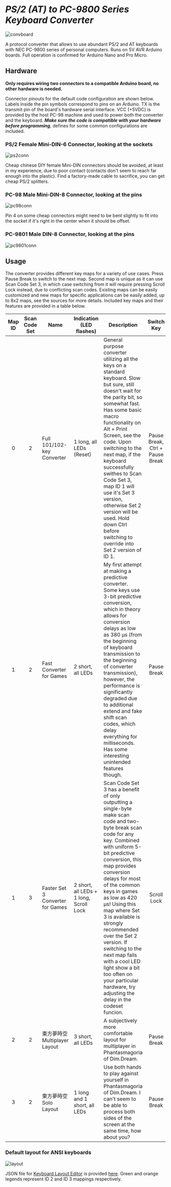 # *PS/2 (AT) to PC-9800 Series Keyboard Converter*

![convboard](https://user-images.githubusercontent.com/32784787/202309940-71aa7d5c-1b22-4544-8487-274933973721.png)

A protocol converter that allows to use abundant PS/2 and AT keyboards with NEC PC-9800 series of personal computers. Runs on 5V AVR Arduino boards. Full operation is confirmed for Arduino Nano and Pro Micro.

## Hardware

**Only requires wiring two connectors to a compatible Arduino board, no other hardware is needed.**

Connector pinouts for the default code configuration are shown below. Labels inside the pin symbols correspond to pins on an Arduino. TX is the transmit pin of the board's hardware serial interface. VCC (+5VDC) is provided by the host PC-98 machine and used to power both the converter and the keyboard. ***Make sure the code is compatible with your hardware before programming***, defines for some common configurations are included.

### PS/2 Female Mini-DIN-6 Connector, looking at the sockets

![ps2conn](https://user-images.githubusercontent.com/32784787/202313107-ca38b250-b138-4b20-9112-8ef252b5cdd0.png)

Cheap chinese DIY female Mini-DIN connectors should be avoided, at least in my experience, due to poor contact (contacts don't seem to reach far enough into the plastic). Find a factory-made cable to sacrifice, you can get cheap PS/2 splitters.

### PC-98 Male Mini-DIN-8 Connector, looking at the pins

![pc98conn](https://user-images.githubusercontent.com/32784787/203018261-7aaf2aed-6e23-4cac-aa4c-19f40bf7b23e.png)

Pin 4 on some cheap connectors might need to be bent slightly to fit into the socket if it's right in the center when it should be offset.

### PC-9801 Male DIN-8 Connector, looking at the pins

![pc9801conn](https://user-images.githubusercontent.com/32784787/203018311-a8b89311-845f-401f-8fa0-c33f760efbc6.png)

## Usage

The converter provides different key maps for a variety of use cases. Press Pause Break to switch to the next map. Second map is unique as it can use Scan Code Set 3, in which case switching from it will require pressing Scroll Lock instead, due to conflicting scan codes. Existing maps can be easily customized and new maps for specific applications can be easily added, up to 8x2 maps, see the sources for more details. Included key maps and their features are provided in a table below.

Map ID | Scan Code Set | Name | Indication (LED flashes) | Description | Switch Key | Next Map
:---: | :---: | --- | --- | --- | :---: | ---
0 | 2 | Full 101/102-key Converter | 1 long, all LEDs (Reset) | General purpose converter utilizing all the keys on a standard keyboard. Slow but sure, still doesn't wait for the parity bit, so somewhat fast. Has some basic macro functionality on Alt + Print Screen, see the code. Upon switching to the next map, if the keyboard successfully swithes to Scan Code Set 3, map ID 1 will use it's Set 3 version, otherwise Set 2 version will be used. Hold down Ctrl before switching to override into Set 2 version of ID 1. | Pause Break, Ctrl + Pause Break | ID 1 (Set 2 or 3)
1 | 2 | Fast Converter for Games | 2 short, all LEDs | My first attempt at making a predictive converter. Some keys use 3-bit predictive conversion, which in theory allows for conversion delays as low as 380 μs (from the beginning of keyboard transmission to the beginning of converter transmission), however, the performance is significantly degraded due to additional extend and fake shift scan codes, which delay everything for milliseconds. Has some interesting unintended features though. | Pause Break | ID 2
1 | 3 | Faster Set 3 Converter for Games | 2 short, all LEDs + 1 long, Scroll Lock | Scan Code Set 3 has a benefit of only outputting a single-byte make scan code and two-byte break scan code for any key. Combined with uniform 5-bit predictive conversion, this map provides conversion delays for most of the common keys in games as low as 420 μs! Using this map where Set 3 is available is strongly recommended over the Set 2 version. If switching to the next map fails with a cool LED light show a bit too often on your particular hardware, try adjusting the delay in the codeset funcion. | Scroll Lock | ID 2
2 | 2 | 東方夢時空 Multiplayer Layout | 3 short, all LEDs | A subjectively more comfortable layout for multiplayer in Phantasmagoria of Dim.Dream. | Pause Break | ID 3
3 | 2 | 東方夢時空 Solo Layout | 1 long and 1 short, all LEDs | Use both hands to play against yourself in Phantasmagoria of Dim.Dream. I can't seem to be able to process both sides of the screen at the same time, how about you? | Pause Break | ID 0

### Default layout for ANSI keyboards

![layout](https://user-images.githubusercontent.com/32784787/203142249-dfa41f14-f1df-4e7c-91e9-6877c2cefb79.png)

JSON file for [Keyboard Layout Editor](http://www.keyboard-layout-editor.com/) is provided [here](layout.json). Green and orange legends represent ID 2 and ID 3 mappings respectively.
